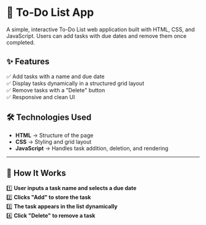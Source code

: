 # 📌 To-Do List App

A simple, interactive To-Do List web application built with HTML, CSS, and JavaScript. Users can add tasks with due dates and remove them once completed.

## ✨ Features

✅ Add tasks with a name and due date  
✅ Display tasks dynamically in a structured grid layout  
✅ Remove tasks with a "Delete" button  
✅ Responsive and clean UI

## 🛠 Technologies Used

- **HTML** → Structure of the page
- **CSS** → Styling and grid layout
- **JavaScript** → Handles task addition, deletion, and rendering

---

## 🚀 How It Works

1️⃣ **User inputs a task name and selects a due date**  
2️⃣ **Clicks "Add" to store the task**  
3️⃣ **The task appears in the list dynamically**  
4️⃣ **Click "Delete" to remove a task**

